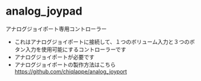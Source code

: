 # analog_joypad
アナログジョイポート専用コントローラー

- これはアナログジョイポートに接続して、１つのボリューム入力と３つのボタン入力を使用可能にするコントローラーです
- アナログジョイポートが必要です
- アナログジョイポートの製作方法はこちら
https://github.com/chiqlappe/analog_joyport
